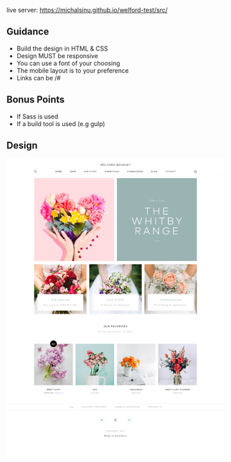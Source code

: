 live server: https://michalsinu.github.io/welford-test/src/

## Guidance
- Build the design in HTML & CSS
- Design MUST be responsive
- You can use a font of your choosing
- The mobile layout is to your preference
- Links can be /#

## Bonus Points
- If Sass is used
- If a build tool is used (e.g gulp)

## Design
<img src="src/assets/Design.png" />
